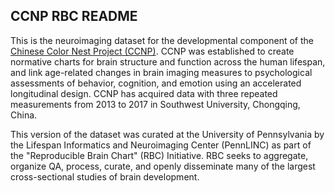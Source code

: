 ## CCNP RBC README
This is the neuroimaging dataset for the developmental component of the [Chinese Color Nest Project (CCNP)](https://www.sciencedirect.com/science/article/pii/S1878929321001109#:~:text=Abstract,using%20an%20accelerated%20longitudinal%20design.).
CCNP was established to create normative charts for brain structure and function across the human lifespan, 
and link age-related changes in brain imaging measures to psychological assessments of behavior, cognition, 
and emotion using an accelerated longitudinal design. CCNP has acquired data with three repeated measurements 
from 2013 to 2017 in Southwest University, Chongqing, China.

This version of the dataset was curated at the University of Pennsylvania by the Lifespan Informatics 
and Neuroimaging Center (PennLINC) as part of the "Reproducible Brain Chart" (RBC) Initiative. RBC seeks to aggregate, 
organize QA, process, curate, and openly disseminate many of the largest cross-sectional studies of brain development.
